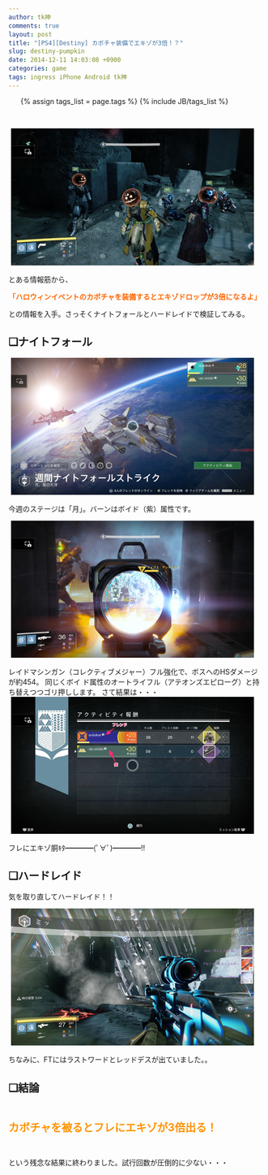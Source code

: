 ```yaml
---
author: tk神
comments: true
layout: post
title: "[PS4][Destiny] カボチャ装備でエキゾが3倍！？"
slug: destiny-pumpkin
date: 2014-12-11 14:03:08 +0900
categories: game
tags: ingress iPhone Android tk神
---
```


<!-- more -->
<ul class="tag_box inline" style="list-style:none">
  {% assign tags_list = page.tags %}
  {% include JB/tags_list %}
</ul>

<br />

<!-- ここまでテンプレ -->

<a  href="/img/12/11/35143a9f.png" title="1" target="_blank"><img  src="/img/12/11/35143a9f-s.png" width="480" height="270" border="0" alt="1" hspace="5" class="pict"></a><br />
<p>とある情報筋から、</p>
<p><span  style="color: rgb(255, 102, 0);"><strong>「ハロウィンイベントのカボチャを装備するとエキゾドロップが3倍になるよ」</strong></span></p>
<p>との情報を入手。さっそくナイトフォールとハードレイドで検証してみる。</p>
<!--more-->
<p><!-- more --></p>
<h2><strong>❏ナイトフォール</strong></h2>
<a  href="/img/12/11/8eb9fd41.png" title="2" target="_blank"><img  src="/img/12/11/8eb9fd41-s.png" width="480" height="270" border="0" alt="2" hspace="5" class="pict"></a><br />
<p>今週のステージは「月」。バーンはボイド（紫）属性です。</p> 
<a  href="/img/12/11/5b249b2b.jpg" title="3" target="_blank"><img  src="/img/12/11/5b249b2b-s.jpg" width="480" height="270" border="0" alt="3" hspace="5" class="pict"></a><br />
<p>レイドマシンガン（コレクティブメジャー）フル強化で、ボスへのHSダメージが約454。 同じくボイ
ド属性のオートライフル（アテオンズエピローグ）と持ち替えつつゴリ押しします。 さて結果は・・・ 
<a  href="/img/12/11/c08f8168.png" title="4" target="_blank">
<img  src="/img/12/11/c08f8168-s.png" width="480" height="270" border="0" alt="4" hspace="5" class="pict"></a><br />
</p>フレにエキゾ胴ｷﾀ━━━━(ﾟ∀ﾟ)━━━━!!<br />
<h2><strong>❏ハードレイド</strong></h2>
<p>気を取り直してハードレイド！！</p>
<a  href="/img/12/11/533dc12d.jpg" title="5" target="_blank"><img  src="/img/12/11/533dc12d-s.jpg" width="480" height="270" border="0" alt="5" hspace="5" class="pict"></a><br />
<p>ちなみに、FTにはラストワードとレッドデスが出ていました。。</p>
<h2><strong>❏結論</strong></h2>
<p>&nbsp;</p>
<p><span  style="font-size: 150%;"><strong><span  style="color: rgb(255, 147, 0);">カボチャを被るとフレにエキゾが3倍出る！</span></strong></span></p>
<p>&nbsp;</p>
<p>という残念な結果に終わりました。試行回数が圧倒的に少ない・・・</p>

